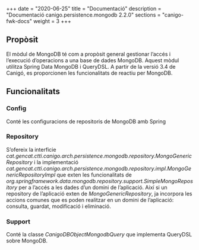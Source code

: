 +++
date        = "2020-06-25"
title       = "Documentació"
description = "Documentació canigo.persistence.mongodb 2.2.0"
sections    = "canigo-fwk-docs"
weight      = 3
+++

## Propòsit

El mòdul de MongoDB té com a propòsit general gestionar l’accés i l’execució d’operacions a una base de dades MongoDB. Aquest mòdul utilitza Spring Data MongoDB i QueryDSL. A partir de la versió 3.4 de Canigó, es proporcionen les funcionalitats de reactiu per MongoDB.

## Funcionalitats

### Config

Conté les configuracions de repositoris de MongoDB amb Spring

### Repository

S’ofereix la interficie *cat.gencat.ctti.canigo.arch.persistence.mongodb.repository.MongoGenericRepository* i la implementació *cat.gencat.ctti.canigo.arch.persistence.mongodb.repository.impl.MongoGenericRepositoryImpl* que exten les funcionalitats de *org.springframework.data.mongodb.repository.support.SimpleMongoRepository* per a l’accés a les dades d’un domini de l’aplicació. Així si un repository de l’aplicació exten de *MongoGenericRepository*, ja incorpora les accions comunes que es poden realitzar en un domini de l’aplicació: consulta, guardat, modificació i eliminació.

### Support

Conté la classe *CanigoDBObjectMongodbQuery* que implementa QueryDSL sobre MongoDB.
